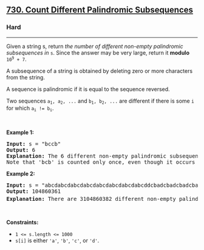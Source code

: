 <h2><a href="https://leetcode.com/problems/count-different-palindromic-subsequences/">730. Count Different Palindromic Subsequences</a></h2><h3>Hard</h3><hr><div bis_skin_checked="1"><p>Given a string s, return <em>the number of different non-empty palindromic subsequences in</em> <code>s</code>. Since the answer may be very large, return it <strong>modulo</strong> <code>10<sup>9</sup> + 7</code>.</p>

<p>A subsequence of a string is obtained by deleting zero or more characters from the string.</p>

<p>A sequence is palindromic if it is equal to the sequence reversed.</p>

<p>Two sequences <code>a<sub>1</sub>, a<sub>2</sub>, ...</code> and <code>b<sub>1</sub>, b<sub>2</sub>, ...</code> are different if there is some <code>i</code> for which <code>a<sub>i</sub> != b<sub>i</sub></code>.</p>

<p>&nbsp;</p>
<p><strong class="example">Example 1:</strong></p>

<pre><strong>Input:</strong> s = "bccb"
<strong>Output:</strong> 6
<strong>Explanation:</strong> The 6 different non-empty palindromic subsequences are 'b', 'c', 'bb', 'cc', 'bcb', 'bccb'.
Note that 'bcb' is counted only once, even though it occurs twice.
</pre>

<p><strong class="example">Example 2:</strong></p>

<pre><strong>Input:</strong> s = "abcdabcdabcdabcdabcdabcdabcdabcddcbadcbadcbadcbadcbadcbadcbadcba"
<strong>Output:</strong> 104860361
<strong>Explanation:</strong> There are 3104860382 different non-empty palindromic subsequences, which is 104860361 modulo 10<sup>9</sup> + 7.
</pre>

<p>&nbsp;</p>
<p><strong>Constraints:</strong></p>

<ul>
	<li><code>1 &lt;= s.length &lt;= 1000</code></li>
	<li><code>s[i]</code> is either <code>'a'</code>, <code>'b'</code>, <code>'c'</code>, or <code>'d'</code>.</li>
</ul>
</div>
